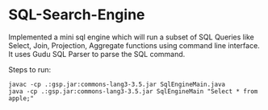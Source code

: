 # SQL-Search-Engine
Implemented a mini sql engine which will run a subset of SQL Queries like Select, Join, Projection, Aggregate functions using command line interface. It uses Gudu SQL Parser to parse the SQL command.

Steps to run:
```
javac -cp .:gsp.jar:commons-lang3-3.5.jar SqlEngineMain.java
java -cp .:gsp.jar:commons-lang3-3.5.jar SqlEngineMain "Select * from apple;"
```
